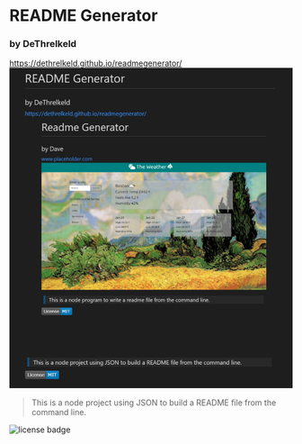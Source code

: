 # README Generator
 ### by DeThrelkeld
 https://dethrelkeld.github.io/readmegenerator/
 ![screenshot](./readgen.png)
 > This is a node project using JSON to build a README file from the command line.


 ![license badge](https://img.shields.io/badge/License-MIT-blue)
 
